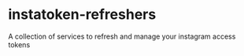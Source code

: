 # instatoken-refreshers
A collection of services to refresh and manage your instagram access tokens
